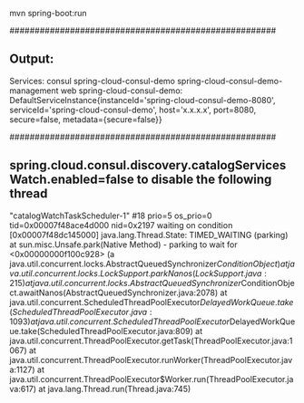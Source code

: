 mvn spring-boot:run

#####################################################
## Output:
Services:
consul
spring-cloud-consul-demo
spring-cloud-consul-demo-management
web
spring-cloud-consul-demo:
DefaultServiceInstance{instanceId='spring-cloud-consul-demo-8080', serviceId='spring-cloud-consul-demo', host='x.x.x.x', port=8080, secure=false, metadata={secure=false}}

#####################################################
## spring.cloud.consul.discovery.catalogServicesWatch.enabled=false to disable the following thread
"catalogWatchTaskScheduler-1" #18 prio=5 os_prio=0 tid=0x00007f48ace4d000 nid=0x2197 waiting on condition [0x00007f48dc145000]
   java.lang.Thread.State: TIMED_WAITING (parking)
        at sun.misc.Unsafe.park(Native Method)
        - parking to wait for  <0x00000000f100c928> (a java.util.concurrent.locks.AbstractQueuedSynchronizer$ConditionObject)
        at java.util.concurrent.locks.LockSupport.parkNanos(LockSupport.java:215)
        at java.util.concurrent.locks.AbstractQueuedSynchronizer$ConditionObject.awaitNanos(AbstractQueuedSynchronizer.java:2078)
        at java.util.concurrent.ScheduledThreadPoolExecutor$DelayedWorkQueue.take(ScheduledThreadPoolExecutor.java:1093)
        at java.util.concurrent.ScheduledThreadPoolExecutor$DelayedWorkQueue.take(ScheduledThreadPoolExecutor.java:809)
        at java.util.concurrent.ThreadPoolExecutor.getTask(ThreadPoolExecutor.java:1067)
        at java.util.concurrent.ThreadPoolExecutor.runWorker(ThreadPoolExecutor.java:1127)
        at java.util.concurrent.ThreadPoolExecutor$Worker.run(ThreadPoolExecutor.java:617)
        at java.lang.Thread.run(Thread.java:745)
